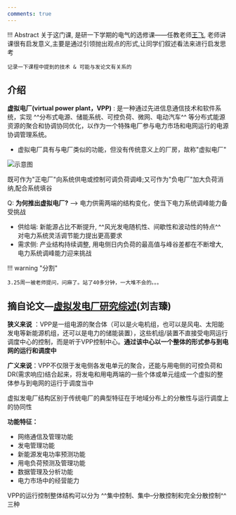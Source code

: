 ```yaml
---
comments: true
---
```


!!! Abstract
    关于这门课, 是研一下学期的电气的选修课——任教老师[王飞](https://ee.ncepu.edu.cn/szdw/dzjys/zgzc5/da1e1ac5713f4e66882e140ebf41769f.htm), 老师讲课很有启发意义,主要是通过引领抛出观点的形式,让同学们叙述看法来进行启发思考

    记录一下课程中提到的技术 & 可能与发论文有关系的

## 介绍

**虚拟电厂(virtual power plant，VPP)** :  是一种通过先进信息通信技术和软件系统，实现 ^^分布式电源、储能系统、可控负荷、微网、电动汽车^^ 等分布式能源资源的聚合和协调协同优化，以作为一个特殊电厂参与电力市场和电网运行的电源协调管理系统。

- 虚拟电厂具有与电厂类似的功能，但没有传统意义上的厂房，故称"虚拟电厂"

![示意图](https://stcn-main.oss-cn-shenzhen.aliyuncs.com/upload/wechat/20230825/20230825202034_64e89c921d6fa.png)

既可作为"正电厂"向系统供电或控制可调负荷调峰;又可作为"负电厂"加大负荷消纳,配合系统填谷

Q: **为何推出虚拟电厂?**  --> 电力供需两端的结构变化，使当下电力系统调峰能力备受挑战

- 供给端: 新能源占比不断提升, ^^风光发电随机性、间歇性和波动性的特点^^ 对电力系统灵活调节能力提出更高要求
- 需求侧: 产业结构持续调整, 用电侧日内负荷的最高值与峰谷差都在不断增大,电力系统调峰能力迎来挑战

!!! warning "分割"

    3.25周一被老师提问，问麻了。站了40多分钟，一大堆不会的。。。

## 摘自论文—[虚拟发电厂研究综述](https://www.researchgate.net/profile/Mingyang-Li-49/publication/286044094_Review_on_virtual_power_plants/links/5b8ce90a92851c1e1243f96b/Review-on-virtual-power-plants.pdf)(刘吉臻)

**狭义来说** ：VPP是一组电源的聚合体（可以是火电机组，也可以是风电、太阳能发电等新能源机组，还可以是电力的储能装置），这些机组/装置不直接受电网运行调度中心的控制，而是听于VPP控制中心。**通过该中心以一个整体的形式参与到电网的运行和调度中**

**广义来说**：VPP不仅限于发电侧各发电单元的聚合，还能与用电侧的可控负荷和DR(需求响应)结合起来，将发电和用电两端的一些个体或单元组成一个虚拟的整体参与到电网的运行于调度当中

虚拟发电厂结构区别于传统电厂的典型特征在于地域分布上的分散性与运行调度上的协同性

**功能特征：**

- 网络通信及管理功能
- 发电管理功能
- 新能源发电功率预测功能
- 用电负荷预测及管理功能
- 数据管理及分析功能
- 电力市场中的经营能力

VPP的运行控制整体结构可以分为 ^^集中控制、集中–分散控制和完全分散控制^^ 三种